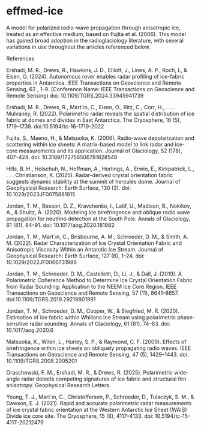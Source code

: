 # effmed-ice

A model for polarized radio-wave propagation through anisotropic ice, treated as an effective medium, based on Fujita et al. (2006). This model has gained broad adoption in the radioglaciology literature, with several variations in use throughout the articles referenced below.

References

Ershadi, M. R., Drews, R., Hawkins, J. D., Elliott, J., Lines, A. P., Koch, I., & Eisen, O. (2024). Autonomous rover enables radar profiling of ice-fabric properties in Antarctica. IEEE Transactions on Geoscience and Remote Sensing, 62 , 1–9. (Conference Name: IEEE Transactions on Geoscience and Remote Sensing) doi: 10.1109/TGRS.2024.33945941739

Ershadi, M. R., Drews, R., Mart´ın, C., Eisen, O., Ritz, C., Corr, H., . . . Mulvaney, R. (2022). Polarimetric radar reveals the spatial distribution of ice fabric at domes and divides in East Antarctica. The Cryosphere, 16 (5), 1719–1739. doi:10.5194/tc-16-1719-2022

Fujita, S., Maeno, H., & Matsuoka, K. (2006). Radio-wave depolarization and scattering within ice sheets: A matrix-based model to link radar and ice-core measurements and its application. Journal of Glaciology, 52 (178), 407–424. doi: 10.3189/172756506781828548

Hills, B. H., Holschuh, N., Hoffman, A., Horlings, A., Erwin, E., Kirkpatrick, L., . . . Christianson, K. (2025). Radar-derived crystal orientation fabric suggests dynamic stability at the summit of hercules dome. Journal of Geophysical Research: Earth Surface, 130 (3). doi: 10.1029/2023JF0075881915

Jordan, T. M., Besson, D. Z., Kravchenko, I., Latif, U., Madison, B., Nokikov, A., & Shultz, A. (2020). Modeling ice birefringence and oblique radio wave propagation for neutrino detection at the South Pole. Annals of Glaciology, 61 (81), 84–91. doi: 10.1017/aog.2020.181982

Jordan, T. M., Mart´ın, C., Brisbourne, A. M., Schroeder, D. M., & Smith, A. M. (2022). Radar Characterization of Ice Crystal Orientation Fabric and Anisotropic Viscosity Within an Antarctic Ice Stream. Journal of Geophysical Research: Earth Surface, 127 (6), 1–24. doi: 10.1029/2022JF0066731986

Jordan, T. M., Schroeder, D. M., Castelletti, D., Li, J., & Dall, J. (2019). A Polarimetric Coherence Method to Determine Ice Crystal Orientation Fabric from Radar Sounding: Application to the NEEM Ice Core Region. IEEE Transactions on Geoscience and Remote Sensing, 57 (11), 8641–8657. doi:10.1109/TGRS.2019.29219801991

Jordan, T. M., Schroeder, D. M., Cooper, W., & Siegfried, M. R. (2020). Estimation of ice fabric within Whillans Ice Stream using polarimetric phase-sensitive radar sounding. Annals of Glaciology, 61 (81), 74–83. doi: 10.1017/aog.2020.6

Matsuoka, K., Wilen, L., Hurley, S. P., & Raymond, C. F. (2009). Effects of birefringence within ice sheets on obliquely propagating radio waves. IEEE Transactions on Geoscience and Remote Sensing, 47 (5), 1429–1443. doi: 10.1109/TGRS.2008.2005201

Oraschewski, F. M., Ershadi, M. R., & Drews, R. (2025). Polarimetric wide-angle radar detects competing signatures of ice fabric and structural firn anisotropy. Geophysical Research Letters.

Young, T. J., Mart´ın, C., Christoffersen, P., Schroeder, D., Tulaczyk, S. M., & Dawson, E. J. (2021). Rapid and accurate polarimetric radar measurements of ice crystal fabric orientation at the Western Antarctic Ice Sheet (WAIS) Divide ice core site. The Cryosphere, 15 (8), 4117–4133. doi: 10.5194/tc-15-4117-20212479
